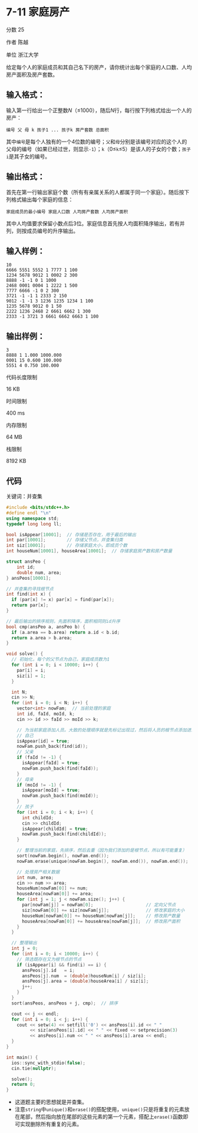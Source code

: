 # **7-11 家庭房产**

分数 25

作者 陈越

单位 浙江大学

给定每个人的家庭成员和其自己名下的房产，请你统计出每个家庭的人口数、人均房产面积及房产套数。

## 输入格式：

输入第一行给出一个正整数*N*（≤1000），随后*N*行，每行按下列格式给出一个人的房产：

```
编号 父 母 k 孩子1 ... 孩子k 房产套数 总面积
```

其中`编号`是每个人独有的一个4位数的编号；`父`和`母`分别是该编号对应的这个人的父母的编号（如果已经过世，则显示`-1`）；`k`（0≤`k`≤5）是该人的子女的个数；`孩子i`是其子女的编号。

## 输出格式：

首先在第一行输出家庭个数（所有有亲属关系的人都属于同一个家庭）。随后按下列格式输出每个家庭的信息：

```
家庭成员的最小编号 家庭人口数 人均房产套数 人均房产面积
```

其中人均值要求保留小数点后3位。家庭信息首先按人均面积降序输出，若有并列，则按成员编号的升序输出。

## 输入样例：

```in
10
6666 5551 5552 1 7777 1 100
1234 5678 9012 1 0002 2 300
8888 -1 -1 0 1 1000
2468 0001 0004 1 2222 1 500
7777 6666 -1 0 2 300
3721 -1 -1 1 2333 2 150
9012 -1 -1 3 1236 1235 1234 1 100
1235 5678 9012 0 1 50
2222 1236 2468 2 6661 6662 1 300
2333 -1 3721 3 6661 6662 6663 1 100
```

## 输出样例：

```out
3
8888 1 1.000 1000.000
0001 15 0.600 100.000
5551 4 0.750 100.000
```

代码长度限制

16 KB

时间限制

400 ms

内存限制

64 MB

栈限制

8192 KB

## 代码

关键词：并查集

```cpp
#include <bits/stdc++.h>
#define endl "\n"
using namespace std;
typedef long long ll;

bool isAppear[10001];  // 存储是否存在，用于最后的输出
int par[10001];        // 存储父节点，并查集归类
int siz[10001];        // 存储家庭大小，即成员个数
int houseNum[10001], houseArea[10001];  // 存储家庭房产数和房产数量

struct ansPeo {
    int id;
    double num, area;
} ansPeos[10001];

// 并查集的寻找根节点
int find(int x) {
  if (par[x] != x) par[x] = find(par[x]);
  return par[x];
}

// 最后输出的排序规则，先面积降序，面积相同则id升序
bool cmp(ansPeo a, ansPeo b) {
  if (a.area == b.area) return a.id < b.id;
  return a.area > b.area;
}

void solve() {
  // 初始化，每个的父节点为自己，家庭成员数为1
  for (int i = 0; i < 10000; i++) {
    par[i] = i;
    siz[i] = 1;
  }

  int N;
  cin >> N;
  for (int i = 0; i < N; i++) {
    vector<int> nowFam;  // 当前处理的家庭
    int id, faId, moId, k;
    cin >> id >> faId >> moId >> k;

    // 为当前家庭添加人员。大致的处理顺序就是先标记出现过，然后将人员的根节点添加进来（所以有可能重复）
    // 自己
    isAppear[id] = true;
    nowFam.push_back(find(id));
    // 父亲
    if (faId != -1) {
      isAppear[faId] = true;
      nowFam.push_back(find(faId));
    }
    // 母亲
    if (moId != -1) {
      isAppear[moId] = true;
      nowFam.push_back(find(moId));
    }
    // 孩子
    for (int i = 0; i < k; i++) {
      int childId;
      cin >> childId;
      isAppear[childId] = true;
      nowFam.push_back(find(childId));
    }

    // 整理当前的家庭，先排序，然后去重（因为我们添加的是根节点，所以有可能重复）
    sort(nowFam.begin(), nowFam.end());
    nowFam.erase(unique(nowFam.begin(), nowFam.end()), nowFam.end());

    // 处理房产相关数据
    int num, area;
    cin >> num >> area;
    houseNum[nowFam[0]] += num;
    houseArea[nowFam[0]] += area;
    for (int j = 1; j < nowFam.size(); j++) {
      par[nowFam[j]] = nowFam[0];                    // 定向父节点
      siz[nowFam[0]] += siz[nowFam[j]];              // 修改家庭的大小
      houseNum[nowFam[0]] += houseNum[nowFam[j]];    // 修改房产数量
      houseArea[nowFam[0]] += houseArea[nowFam[j]];  // 修改房产面积
    }
  }

  // 整理输出
  int j = 0;
  for (int i = 0; i < 10000; i++) {
    // 筛选既存在又为根节点的节点
    if (isAppear[i] && find(i) == i) {
      ansPeos[j].id   = i;
      ansPeos[j].num  = (double)houseNum[i] / siz[i];
      ansPeos[j].area = (double)houseArea[i] / siz[i];
      j++;
    }
  }
  sort(ansPeos, ansPeos + j, cmp);  // 排序

  cout << j << endl;
  for (int i = 0; i < j; i++) {
    cout << setw(4) << setfill('0') << ansPeos[i].id << " "
         << siz[ansPeos[i].id] << " " << fixed << setprecision(3)
         << ansPeos[i].num << " " << ansPeos[i].area << endl;
  }
}

int main() {
  ios::sync_with_stdio(false);
  cin.tie(nullptr);

  solve();
  return 0;
}
```

- 这道题主要的思想就是并查集。
- 注意`string`中`unique()`和`erase()`的搭配使用，`unique()`只是将重复的元素放在尾部，然后指向放在尾部的这些元素的第一个元素，搭配上`erase()`函数即可实现删除所有重复的元素。
